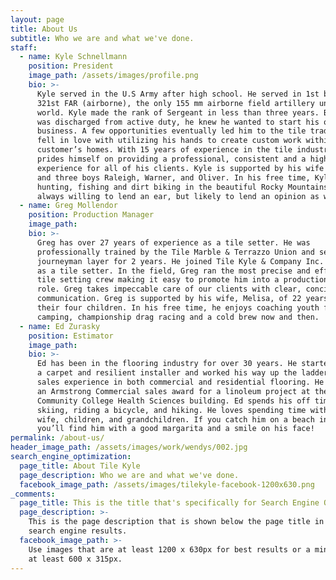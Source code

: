 ```yaml
---
layout: page
title: About Us
subtitle: Who we are and what we've done.
staff:
  - name: Kyle Schnellmann
    position: President
    image_path: /assets/images/profile.png
    bio: >-
      Kyle served in the U.S Army after high school. He served in 1st battalion,
      321st FAR (airborne), the only 155 mm airborne field artillery unit in the
      world. Kyle made the rank of Sergeant in less than three years. Before he
      was discharged from active duty, he knew he wanted to start his own
      business. A few opportunities eventually led him to the tile trade. He
      fell in love with utilizing his hands to create custom work within
      customer’s homes. With 15 years of experience in the tile industry, Kyle
      prides himself on providing a professional, consistent and a high quality
      experience for all of his clients. Kyle is supported by his wife Christina
      and three boys Raleigh, Warner, and Oliver. In his free time, Kyle enjoys
      hunting, fishing and dirt biking in the beautiful Rocky Mountains. He’s
      always willing to lend an ear, but likely to lend an opinion as well!
  - name: Greg Mollendor
    position: Production Manager
    image_path:
    bio: >-
      Greg has over 27 years of experience as a tile setter. He was
      professionally trained by the Tile Marble & Terrazzo Union and served as a
      journeyman layer for 2 years. He joined Tile Kyle & Company Inc. in 2008
      as a tile setter. In the field, Greg ran the most precise and efficient
      tile setting crew making it easy to promote him into a production manager
      role. Greg takes impeccable care of our clients with clear, concise
      communication. Greg is supported by his wife, Melisa, of 22 years and
      their four children. In his free time, he enjoys coaching youth football,
      camping, championship drag racing and a cold brew now and then.
  - name: Ed Zurasky
    position: Estimator
    image_path:
    bio: >-
      Ed has been in the flooring industry for over 30 years. He started out as
      a carpet and resilient installer and worked his way up the ladder. He has
      sales experience in both commercial and residential flooring. He received
      an Armstrong Commercial sales award for a linoleum project at the Aims
      Community College Health Sciences building. Ed spends his off time snow
      skiing, riding a bicycle, and hiking. He loves spending time with his
      wife, children, and grandchildren. If you catch him on a beach in Mexico,
      you’ll find him with a good margarita and a smile on his face!
permalink: /about-us/
header_image_path: /assets/images/work/wendys/002.jpg
search_engine_optimization:
  page_title: About Tile Kyle
  page_description: Who we are and what we've done.
  facebook_image_path: /assets/images/tilekyle-facebook-1200x630.png
_comments:
  page_title: This is the title that's specifically for Search Engine Optimization.
  page_description: >-
    This is the page description that is shown below the page title in the
    search engine results.
  facebook_image_path: >-
    Use images that are at least 1200 x 630px for best results or a minimum of
    at least 600 x 315px.
---
```



